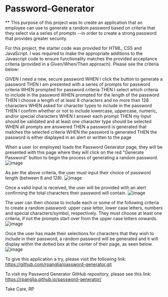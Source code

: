 # Password-Generator

** This purpose of this project was to create an application that an employee can use to generate a random password based on criteria that they select via a series of prompts --in order to create a strong password that provides greater security.

For this project, the starter code was provided for HTML, CSS and JavaScript. I was required to make the appropriate additions to the Javascript code to ensure functionality matches the provided acceptance criteria (provided in a Given/When/Then approach). Please see the criteria below:

  GIVEN I need a new, secure password
  WHEN I click the button to generate a password
  THEN I am presented with a series of prompts for password criteria
  WHEN prompted for password criteria
  THEN I select which criteria to include in the password
  WHEN prompted for the length of the password
  THEN I choose a length of at least 8 characters and no more than 128 characters
  WHEN asked for character types to include in the password
  THEN I confirm whether or not to include lowercase, uppercase, numeric, and/or special characters
  WHEN I answer each prompt
  THEN my input should be validated and at least one character type should be selected
  WHEN all prompts are answered
  THEN a password is generated that matches the selected criteria
  WHEN the password is generated
  THEN the password is either displayed in an alert or written to the page
  
When a user (or employee) loads the Password Generator page, they will be presented with this page where they will click on the red "Generate Password" button to begin the process of generating a random password.
![image](https://user-images.githubusercontent.com/88461011/134622075-b2cab4f4-7daa-4cf3-9d7b-0abc9569adf2.png)

As per the above criteria, the user must input their choice of password length (between 8 and 128).
![image](https://user-images.githubusercontent.com/88461011/134622192-125699e6-6cfb-4253-ae30-e0ee7e184d62.png)

Once a valid input is received, the user will be provided with an alert confirming the total characters their password will contain. 
![image](https://user-images.githubusercontent.com/88461011/134622317-de932ed7-523f-4c67-bf29-46b69be641b9.png)

The user can then choose to include each or some of the following criteria to create a random password: upper case letter, lower case letters, numbers and special characters/symbol, respectively. They must choose at least one criteria, if not the prompts start over from the upper case letters onwards.
![image](https://user-images.githubusercontent.com/88461011/134622349-16d125e2-c424-4e68-b3ac-db349fd45c66.png)

Once the user has made their selections for characters that they wish to include in their password, a random password will be generated and it will display within the dotted box at the center of their page, as seen below.
![image](https://user-images.githubusercontent.com/88461011/134622468-ecb924af-c7a8-4226-8fda-a06d381c0a43.png)

To give this application a try, please visit the following link:
https://github.com/rpanglia/password-generator.git

To visit my Password Generator GitHub repository, please see this link:
https://rpanglia.github.io/password-generator/

Take Care,
RP
